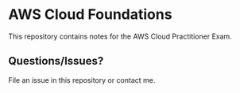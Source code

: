 # AWS Cloud Foundations

This repository contains notes for the AWS Cloud Practitioner Exam.

## Questions/Issues?
File an issue in this repository or contact me.